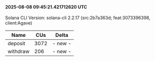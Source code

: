 #### 2025-08-08 09:45:21.421712620 UTC

Solana CLI Version: solana-cli 2.2.17 (src:2b7a363d; feat:3073396398, client:Agave)

| Name | CUs | Delta |
|------|------|-------|
| deposit | 3072 | - new - |
| withdraw | 206 | - new - |

